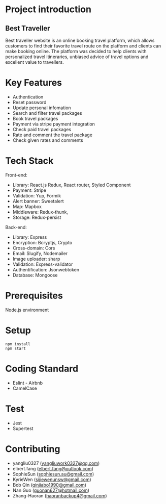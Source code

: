 # Project introduction

## Best Traveller

Best traveller website is an online booking travel platform, which allows customers to find their favorite travel route on the platform and clients can make booking online. The platform was decided to help clients with personalized travel itineraries, unbiased advice of travel options and excellent value to travellers.

# Key Features

- Authentication
- Reset password
- Update personal infomation
- Search and filter travel packages
- Book travel packages
- Payment via stripe payment integration
- Check paid travel packages
- Rate and comment the travel package
- Check given rates and comments

# Tech Stack

Front-end:

- Library: React.js Redux, React router, Styled Component
- Payment: Stripe
- Validation: Yup, Formik
- Alert banner: Sweetalert
- Map: Mapbox
- Middleware: Redux-thunk,
- Storage: Redux-persist

Back-end:

- Library: Express
- Encryption: Bcryptjs, Crypto
- Cross-domain: Cors
- Email: Slugify, Nodemailer
- Image uploader: sharp
- Validation: Express-validator
- Authentification: Jsonwebtoken
- Database: Mongoose


# Prerequisites

Node.js environment

# Setup

`npm install` </br>
`npm start` </br>

# Coding Standard

- Eslint - Airbnb
- CamelCase

# Test

- Jest
- Supertest

# Contributing

- yangliu0327 (yangliuwork0327@qq.com)
- elbert.fang (elbert.fang@outlook.com)
- SophieSun (sophiesun.au@gmail.com)
- KyrieWen (sijiewenunsw@gmail.com)
- Bob Qin (qinjiabo1990@gmail.com)
- Nan Guo (guonan627@hotmail.com)
- Zhang-Haoran (haoranbackup4@gmail.com)
